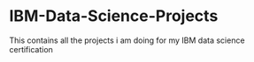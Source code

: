# IBM-Data-Science-Projects
This contains all the projects i am doing for my IBM data science certification
